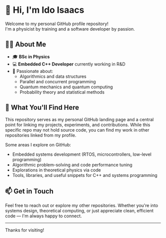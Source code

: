 # 👋 Hi, I'm Ido Isaacs

Welcome to my personal GitHub profile repository!  
I'm a physicist by training and a software developer by passion.

## 👨‍🔬 About Me

- 🎓 **BSc in Physics**
- 💻 **Embedded C++ Developer** currently working in R&D
- 🧠 Passionate about:
  - Algorithmics and data structures
  - Parallel and concurrent programming
  - Quantum mechanics and quantum computing
  - Probability theory and statistical methods

## 🔧 What You'll Find Here

This repository serves as my personal GitHub landing page and a central point for linking my projects, experiments, and contributions. While this specific repo may not hold source code, you can find my work in other repositories linked from my profile.

Some areas I explore on GitHub:
- Embedded systems development (RTOS, microcontrollers, low-level programming)
- Algorithmic problem-solving and code performance tuning
- Explorations in theoretical physics via code
- Tools, libraries, and useful snippets for C++ and systems programming

## 📫 Get in Touch

Feel free to reach out or explore my other repositories. Whether you're into systems design, theoretical computing, or just appreciate clean, efficient code — I'm always happy to connect.

---

Thanks for visiting!
